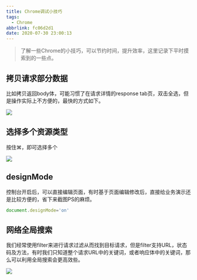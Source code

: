 ```yaml
---
title: Chrome调试小技巧
tags:
  - Chrome
abbrlink: fc06d2d1
date: 2020-07-30 23:00:13
---
```


> 了解一些Chrome的小技巧，可以节约时间，提升效率，这里记录下平时摸索到的一些点。

## 拷贝请求部分数据

比如拷贝返回body体，可能习惯了在请求详情的response tab页，双击全选，但是操作实际上不方便的，最快的方式如下。


![](https://static.1991421.cn/2020/2020-07-30-230111.jpeg)




## 选择多个资源类型
按住⌘，即可选择多个



![](https://static.1991421.cn/2020/2020-07-30-230146.jpeg)


## designMode

控制台开启后，可以直接编辑页面，有时基于页面编辑修改后，直接给业务演示还是比较方便的，省下来截图PS的麻烦。


```javascript
document.designMode='on'
```

## 网络全局搜索

我们经常使用filter来进行请求过滤从而找到目标请求，但是filter支持URL，状态码及方法，有时我们只知道整个请求URL中的关键词，或者响应体中的关键词，那么可以利用全局搜索会更高效些。

![](https://static.1991421.cn/2021/2021-02-24-182235.jpeg)

